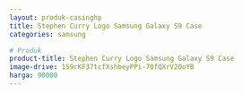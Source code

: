 ```yaml
---
layout: produk-casinghp
title: Stephen Curry Logo Samsung Galaxy S9 Case
categories: samsung

# Produk
product-title: Stephen Curry Logo Samsung Galaxy S9 Case
image-drive: 1S9rKF37tcfXshbeyPPi-70fQXrV2OoYB
harga: 90000
---
```

